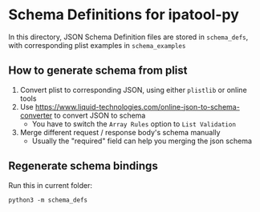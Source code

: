 # Schema Definitions for ipatool-py

In this directory, JSON Schema Definition files are stored in `schema_defs`, with corresponding plist examples in `schema_examples`

## How to generate schema from plist

1. Convert plist to corresponding JSON, using either `plistlib` or online tools
2. Use https://www.liquid-technologies.com/online-json-to-schema-converter to convert JSON to schema
    - You have to switch the `Array Rules` option to `List Validation`
3. Merge different request / response body's schema manually
    - Usually the "required" field can help you merging the json schema

## Regenerate schema bindings

Run this in current folder:
```
python3 -m schema_defs
```